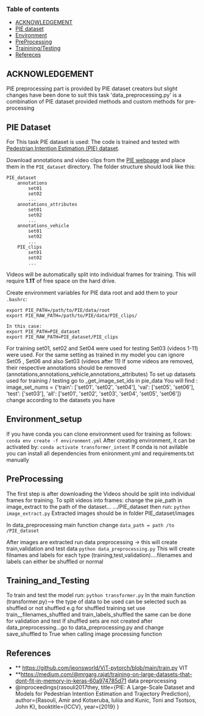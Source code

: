 ### Table of contents
* [ACKNOWLEDGEMENT](#ACKNOWLEDGEMENT)
* [PIE dataset](#datasets)
* [Environment](#Environment_setup)
* [PreProcessing](#PreProcessing)
* [Trainining/Testing](#Training_and_Testing)
* [Refereces ](#Refereces)


<a name="ACKNOWLEDGEMENT"></a>
## ACKNOWLEDGEMENT
PIE preprocessing part is provided by PIE dataset creators but slight changes have been done to suit this task 
'data_preprocessing.py' is a combination of PIE dataset provided methods and custom methods for pre-processing

<a name="datasets"></a>
## PIE Dataset
For This task PIE dataset is used: 
The code is trained and tested with [Pedestrian Intention Estimation (PIE) dataset](http://data.nvision2.eecs.yorku.ca/PIE_dataset/).

Download annotations and video clips from the [PIE webpage](http://data.nvision2.eecs.yorku.ca/PIE_dataset/) and place them in the `PIE_dataset` directory. The folder structure should look like this:

```
PIE_dataset
    annotations
        set01
        set02
        ...
    annotations_attributes
        set01
        set02
        ...
    annotations_vehicle
        set01
        set02
        ...
    PIE_clips
        set01
        set02
        ...

```

Videos will be automatically split into individual frames for training. This will require **1.1T** of free space on the hard drive.

Create environment variables for PIE data root and add them to your `.bashrc`:

```
export PIE_PATH=/path/to/PIE/data/root
export PIE_RAW_PATH=/path/to/PIE/data/PIE_clips/

In this case:
export PIE_PATH=PIE_dataset
export PIE_RAW_PATH=PIE_dataset/PIE_clips
```


For training set01, set02 and Set04 were used for testing Set03 (videos 1-11) were used.
For the same setting as trained in my model you can ignore Set05 , Set06 and also Set03 (videos after 11)
If some videos are removed, their respective annotations should be removed (annotations,annotations_vehicle,annotations_attributes)
To set up datasets used for training / testing go to _get_image_set_ids in pie_data
You will find : image_set_nums = {'train': ['set01', 'set02', 'set04'],
                          'val': ['set05', 'set06'],
                          'test': ['set03'],
                          'all': ['set01', 'set02', 'set03',
                                  'set04', 'set05', 'set06']}
change according to the datasets you have 

<a name="Environment_setup"></a>
## Environment_setup 
If you have conda you can clone environment used for training as follows:
``` conda env create -f environment.yml ```
After creating environment, it can be activated by:
 ``` conda activate transformer_intent ```
If conda is not avilable you can install all dependencies from enironment.yml and requirements.txt manually


<a name="PreProcessing"></a>
## PreProcessing 
The first step is after downloading the Videos should be split into individual frames for training. 
To split videos into frames:  change the pie_path in image_extract to the path of the dataset... .../PIE_dataset then run:
``` python image_extract.py ```   Extracted images should be in folder PIE_dataset/images

In data_preprocessing main function change
``` data_path = path /to /PIE_dataset ```  

After images are extracted run data preprocessing -> this will create train,validation and test data 
``` python data_preprocessing.py ``` 
This will create filnames and labels for each type (training,test,validation)....filenames and labels can either be shuffled or normal


<a name="Training_and_Testing"></a>
## Training_and_Testing
To train and test the model run:
``` python transformer.py ``` 
In the main function (transformer.py)--> the type of data to be used can be selected such as shuffled or not shuffled
e.g for shuffled training set use train__filenames_shuffled and train_labels_shuffled the same can be done for validation and test
If shuffled sets are not created after data_preprocessing...go to data_preprocessing.py and change save_shuffled to True when calling image processing function

<a name="References"></a>
## References
* ** https://github.com/jeonsworld/ViT-pytorch/blob/main/train.py       VIT
* **https://medium.com/@mrgarg.rajat/training-on-large-datasets-that-dont-fit-in-memory-in-keras-60a974785d71  data preprocessing
* @inproceedings{rasouli2017they,
  title={PIE: A Large-Scale Dataset and Models for Pedestrian Intention Estimation and Trajectory Prediction},
  author={Rasouli, Amir and Kotseruba, Iuliia and Kunic, Toni and Tsotsos, John K},
  booktitle={ICCV},
  year={2019}
}

